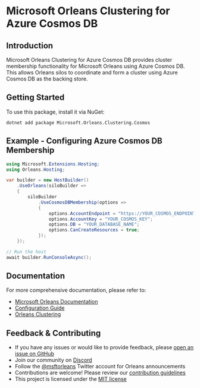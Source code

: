 # Microsoft Orleans Clustering for Azure Cosmos DB

## Introduction
Microsoft Orleans Clustering for Azure Cosmos DB provides cluster membership functionality for Microsoft Orleans using Azure Cosmos DB. This allows Orleans silos to coordinate and form a cluster using Azure Cosmos DB as the backing store.

## Getting Started
To use this package, install it via NuGet:

```shell
dotnet add package Microsoft.Orleans.Clustering.Cosmos
```

## Example - Configuring Azure Cosmos DB Membership
```csharp
using Microsoft.Extensions.Hosting;
using Orleans.Hosting;

var builder = new HostBuilder()
    .UseOrleans(siloBuilder =>
    {
        siloBuilder
            .UseCosmosDBMembership(options =>
            {
                options.AccountEndpoint = "https://YOUR_COSMOS_ENDPOINT";
                options.AccountKey = "YOUR_COSMOS_KEY";
                options.DB = "YOUR_DATABASE_NAME";
                options.CanCreateResources = true;
            });
    });

// Run the host
await builder.RunConsoleAsync();
```

## Documentation
For more comprehensive documentation, please refer to:
- [Microsoft Orleans Documentation](https://docs.microsoft.com/dotnet/orleans/)
- [Configuration Guide](https://learn.microsoft.com/en-us/dotnet/orleans/host/configuration-guide/)
- [Orleans Clustering](https://learn.microsoft.com/en-us/dotnet/orleans/implementation/cluster-management)

## Feedback & Contributing
- If you have any issues or would like to provide feedback, please [open an issue on GitHub](https://github.com/dotnet/orleans/issues)
- Join our community on [Discord](https://aka.ms/orleans-discord)
- Follow the [@msftorleans](https://twitter.com/msftorleans) Twitter account for Orleans announcements
- Contributions are welcome! Please review our [contribution guidelines](https://github.com/dotnet/orleans/blob/main/CONTRIBUTING.md)
- This project is licensed under the [MIT license](https://github.com/dotnet/orleans/blob/main/LICENSE)